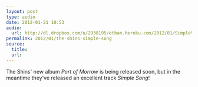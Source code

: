 ```yaml
---
layout: post
type: audio
date: 2012-01-21 10:53
audio: 
  url: http://dl.dropbox.com/u/2938195/ethan.heroku.com/2012/01/Simple%20Song%20-%20The%20Shins.mp3
permalink: 2012/01/the-shins-simple-song
source: 
  title: 
  url: 
---
```


The Shins' new album _Port of Morrow_ is being released soon, but in the meantime they've released an excellent track _Simple Song_!
